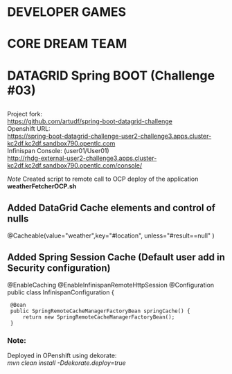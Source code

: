 # DEVELOPER GAMES
# CORE DREAM TEAM
# DATAGRID Spring BOOT (Challenge #03)
##
Project fork:  
https://github.com/artudf/spring-boot-datagrid-challenge  
Openshift URL:  
https://spring-boot-datagrid-challenge-user2-challenge3.apps.cluster-kc2df.kc2df.sandbox790.opentlc.com  
Infinispan Console:  (user01/User01)  
http://rhdg-external-user2-challenge3.apps.cluster-kc2df.kc2df.sandbox790.opentlc.com/console/  

*Note*
Created script to remote call to OCP deploy of the application
**weatherFetcherOCP.sh**

## Added DataGrid Cache elements and control of nulls  
   @Cacheable(value="weather",key="#location", unless="#result==null" )  

## Added Spring Session Cache (Default user add in Security configuration)
@EnableCaching
@EnableInfinispanRemoteHttpSession
@Configuration
public class InfinispanConfiguration {

     @Bean
     public SpringRemoteCacheManagerFactoryBean springCache() {
         return new SpringRemoteCacheManagerFactoryBean();
     }

### Note:
Deployed in OPenshift using dekorate:  
*mvn clean install -Ddekorate.deploy=true*
